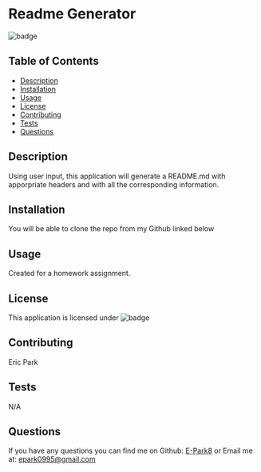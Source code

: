 
# Readme Generator
![badge](https://img.shields.io/badge/license-GPL3.0-blue.svg)

## Table of Contents 
- [Description](#description)
- [Installation](#installation)
- [Usage](#usage)
- [License](#license)
- [Contributing](#contributing)
- [Tests](#tests)
- [Questions](#questions)

## Description 
Using user input, this application will generate a README.md with apporpriate headers and with all the corresponding information. 


## Installation 
You will be able to clone the repo from my Github linked below

## Usage 
Created for a homework assignment.

## License
This application is licensed under ![badge](https://img.shields.io/badge/license-GPL3.0-blue.svg)

## Contributing 
Eric Park

## Tests
N/A

## Questions
If you have any questions you can find me on Github: [E-Park8](https://github.com/E-Park8)
or Email me at: epark0995@gmail.com



